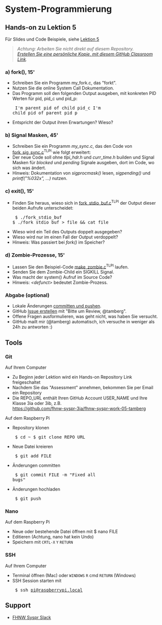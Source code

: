 # System-Programmierung
## Hands-on zu Lektion 5
Für Slides und Code Beispiele, siehe [Lektion 5](../../../fhnw-syspr/blob/master/05/README.md)

> *Achtung: Arbeiten Sie nicht direkt auf diesem Repository.*<br/>
> *[Erstellen Sie eine persönliche Kopie, mit diesem GitHub Classroom Link](https://classroom.github.com/a/IVhxVqBL).*

### a) fork(), 15'
* Schreiben Sie ein Programm my_fork.c, das "forkt".
* Nutzen Sie die online System Call Dokumentation.
* Das Programm soll den folgenden Output ausgeben, mit konkreten PID Werten für pid, pid_c und pid_p:<pre>
I'm parent pid of child pid_c
I'm child pid of parent pid_p</pre>
* Entspricht der Output ihren Erwartungen? Wieso?

### b) Signal Masken, 45'
* Schreiben Sie ein Programm *my_sync.c*, das den Code von [fork_sig_sync.c](http://man7.org/tlpi/code/online/book/procexec/fork_sig_sync.c.html)<sup>TLPI</sup> wie folgt erweitert:
* Der neue Code soll ohne *tlpi_hdr.h* und *curr_time.h* builden und Signal Masken für *blocked* und *pending* Signale ausgeben, dort im Code, wo sich was ändert.
* Hinweis: Dokumentation von *sigprocmask()* lesen, *sigpending()* und *printf("%032x", ...)* nutzen.

### c) exit(), 15'
* Finden Sie heraus, wieso sich in [fork_stdio_buf.c](http://man7.org/tlpi/code/online/book/procexec/fork_stdio_buf.c.html)<sup>TLPI</sup> der Output dieser beiden Aufrufe unterscheidet:<pre>
$ ./fork_stdio_buf
$ ./fork_stdio_buf > file && cat file</pre>
* Wieso wird ein Teil des Outputs doppelt ausgegeben?
* Wieso wird nur im einen Fall der Output verdoppelt?
* Hinweis: Was passiert bei *fork()* im Speicher?

### d) Zombie-Prozesse, 15'
* Lassen Sie den Beispiel-Code [make_zombie.c](http://man7.org/tlpi/code/online/book/procexec/make_zombie.c.html)<sup>TLPI</sup> laufen.
* Senden Sie dem Zombie-Child ein SIGKILL Signal.
* Was macht der system() Aufruf im Source Code?
* Hinweis: _&lt;defunct&gt;_ bedeutet Zombie-Prozess.

### Abgabe (optional)
* Lokale Änderungen [committen und pushen](#git).
* GitHub [Issue erstellen](../../issues/new) mit "Bitte um Review, @tamberg".
* Offene Fragen ausformulieren, was geht nicht, was haben Sie versucht.
* GitHub mailt mir (@tamberg) automatisch, ich versuche in weniger als 24h zu antworten :)

## Tools
### Git
Auf Ihrem Computer
* Zu Beginn jeder Lektion wird ein Hands-on Repository Link freigeschaltet
* Nachdem Sie das "Assessment" annehmen, bekommen Sie per Email ein Repository
* Die REPO_URL enthält Ihren GitHub Account USER_NAME und Ihre Klasse 3ia oder 3ib, z.B.<br/>
            https://github.com/fhnw-syspr-3ia/fhnw-syspr-work-05-tamberg

Auf dem Raspberry Pi
* Repository klonen<pre>
    $ cd ~
    $ git clone REPO_URL</pre>
* Neue Datei kreieren<pre>
    $ git add FILE</pre>
* Änderungen committen<pre>
    $ git commit FILE -m "Fixed all bugs"</pre>
* Änderungen hochladen<pre>
    $ git push</pre>

### Nano
Auf dem Raspberry Pi
* Neue oder bestehende Datei öffnen mit $ nano FILE
* Editieren (Achtung, nano hat kein Undo)
* Speichern mit `CRTL-X` `Y` `RETURN`

### SSH
Auf Ihrem Computer
* Terminal öffnen (Mac) oder `WINDOWS` `R` cmd `RETURN` (Windows)
* SSH Session starten mit<pre>
    $ ssh pi@raspberrypi.local</pre>

## Support
- [FHNW Syspr Slack](https://fhnw-syspr.slack.com/)
